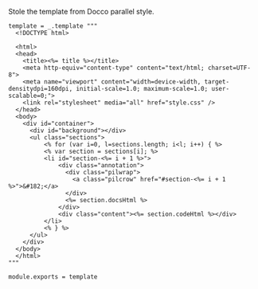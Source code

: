 
Stole the template from Docco parallel style.

    template = _.template """
      <!DOCTYPE html>
      
      <html>
      <head>
        <title><%= title %></title>
        <meta http-equiv="content-type" content="text/html; charset=UTF-8">
        <meta name="viewport" content="width=device-width, target-densitydpi=160dpi, initial-scale=1.0; maximum-scale=1.0; user-scalable=0;">
        <link rel="stylesheet" media="all" href="style.css" />
      </head>
      <body>
        <div id="container">
          <div id="background"></div>
          <ul class="sections">
              <% for (var i=0, l=sections.length; i<l; i++) { %>
              <% var section = sections[i]; %>
              <li id="section-<%= i + 1 %>">
                  <div class="annotation">
                    <div class="pilwrap">
                      <a class="pilcrow" href="#section-<%= i + 1 %>">&#182;</a>
                    </div>
                    <%= section.docsHtml %>
                  </div>
                  <div class="content"><%= section.codeHtml %></div>
              </li>
              <% } %>
          </ul>
        </div>
      </body>
      </html>
    """

    module.exports = template
